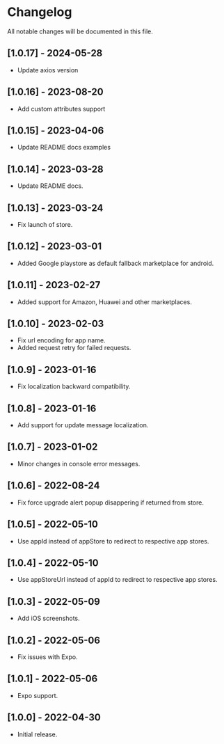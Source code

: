 # Changelog

All notable changes will be documented in this file.

## [1.0.17] - 2024-05-28

* Update axios version

## [1.0.16] - 2023-08-20

* Add custom attributes support

## [1.0.15] - 2023-04-06

* Update README docs examples

## [1.0.14] - 2023-03-28

* Update README docs.

## [1.0.13] - 2023-03-24

* Fix launch of store.

## [1.0.12] - 2023-03-01

* Added Google playstore as default fallback marketplace for android.

## [1.0.11] - 2023-02-27

* Added support for Amazon, Huawei and other marketplaces.

## [1.0.10] - 2023-02-03

* Fix url encoding for app name.
* Added request retry for failed requests.

## [1.0.9] - 2023-01-16

* Fix localization backward compatibility.

## [1.0.8] - 2023-01-16

* Add support for update message localization.

## [1.0.7] - 2023-01-02

* Minor changes in console error messages.

## [1.0.6] - 2022-08-24

* Fix force upgrade alert popup disappering if returned from store.

## [1.0.5] - 2022-05-10

* Use appId instead of appStore to redirect to respective app stores.
## [1.0.4] - 2022-05-10

* Use appStoreUrl instead of appId to redirect to respective app stores.
## [1.0.3] - 2022-05-09

* Add iOS screenshots.
## [1.0.2] - 2022-05-06

* Fix issues with Expo.
## [1.0.1] - 2022-05-06

* Expo support.
## [1.0.0] - 2022-04-30

* Initial release.
